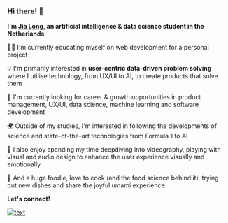 ### Hi there! 👋
**I'm [Jia Long](https://xlbgh.github.io/), an artificial intelligence & data science student in the Netherlands**

👨‍💻 I'm currently educating myself on web development for a personal project

💡 I'm primarily interested in **user-centric data-driven problem solving** where I utilise technology, from UX/UI to AI, to create products that solve them

🌱 I'm currently looking for career & growth opportunities in product management, UX/UI, data science, machine learning and software development

🌍 Outside of my studies, I'm interested in following the developments of science and state-of-the-art technologies from Formula 1 to AI

🧠 I also enjoy spending my time deepdiving into videography, playing with visual and audio design to enhance the user experience visually and emotionally

🍜 And a huge foodie, love to cook (and the food science behind it), trying out new dishes and share the joyful umami experience 

**Let's connect!**

[![text](https://img.shields.io/badge/LinkedIn-0077B5?style=for-the-badge&logo=linkedin&logoColor=white)](https://www.linkedin.com/in/jialongbao)
